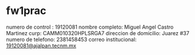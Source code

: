 # fw1prac

numero de control : 19120081
nombre completo: Miguel Angel Castro Martinez
curp: CAMM010320HPLSRGA7
direccion de domicilio: Juarez #37
numero de telefono: 2381458453
correo institucional: 19120081@ajalpan.tecnm.mx

